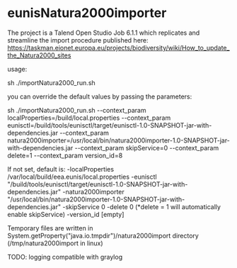 # eunisNatura2000importer

The project is a Talend Open Studio Job 6.1.1 which replicates and streamline the import procedure published here:
https://taskman.eionet.europa.eu/projects/biodiversity/wiki/How_to_update_the_Natura2000_sites

usage:

sh ./importNatura2000_run.sh

you can override the default values by passing the parameters:

sh ./importNatura2000_run.sh --context_param localProperties=/build/local.properties --context_param eunisctl=/build/tools/eunisctl/target/eunisctl-1.0-SNAPSHOT-jar-with-dependencies.jar --context_param natura2000importer=/usr/local/bin/natura2000importer-1.0-SNAPSHOT-jar-with-dependencies.jar --context_param skipService=0 --context_param delete=1 --context_param version_id=8

If not set, default is:
-localProperties /var/local/build/eea.eunis/local.properties
-eunisctl "/build/tools/eunisctl/target/eunisctl-1.0-SNAPSHOT-jar-with-dependencies.jar"
-natura2000importer "/usr/local/bin/natura2000importer-1.0-SNAPSHOT-jar-with-dependencies.jar"
-skipService 0
-delete 0 (*delete = 1 will automatically enable skipService)
-version_id [empty]

Temporary files are written in System.getProperty("java.io.tmpdir")/natura2000import directory (/tmp/natura2000import in linux)

TODO: logging compatible with graylog
